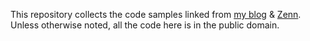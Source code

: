 This repository collects the code samples linked from [my blog](https://blog.tsurutatakumi.info) & [Zenn](https://zenn.dev/tkm). Unless otherwise noted, all the code here is in the public domain.

